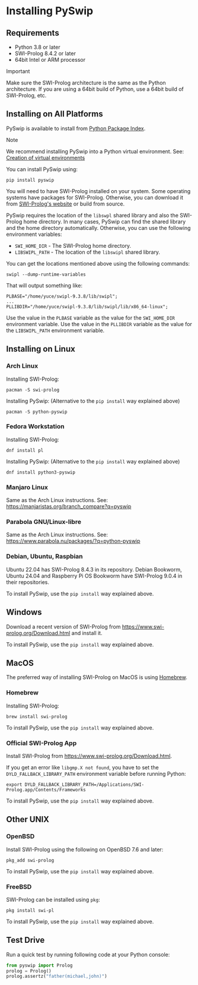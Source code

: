 # Installing PySwip

## Requirements

* Python 3.8 or later
* SWI-Prolog 8.4.2 or later
* 64bit Intel or ARM processor

> [!IMPORTANT]
> Make sure the SWI-Prolog architecture is the same as the Python architecture.
> If you are using a 64bit build of Python, use a 64bit build of SWI-Prolog, etc.

## Installing on All Platforms

PySwip is available to install from [Python Package Index](https://pypi.org/project/pyswip/).

> [!NOTE]
> We recommend installing PySwip into a Python virtual environment.
> See: [Creation of virtual environments](https://docs.python.orgs/3/library/venv.html)

You can install PySwip using:
```
pip install pyswip
```

You will need to have SWI-Prolog installed on your system.
Some operating systems have packages for SWI-Prolog.
Otherwise, you can download it from [SWI-Prolog's website](https://www.swi-prolog.org/Download.html) or build from source.

PySwip requires the location of the `libswpl` shared library and also the SWI-Prolog home directory.
In many cases, PySwip can find the shared library and the home directory automatically.
Otherwise, you can use the following environment variables:
* `SWI_HOME_DIR` - The SWI-Prolog home directory.
* `LIBSWIPL_PATH` - The location of the `libswipl` shared library.

You can get the locations mentioned above using the following commands:
```
swipl --dump-runtime-variables
```

That will output something like:
```
PLBASE="/home/yuce/swipl-9.3.8/lib/swipl";
...
PLLIBDIR="/home/yuce/swipl-9.3.8/lib/swipl/lib/x86_64-linux";
```
Use the value in the `PLBASE` variable as the value for the `SWI_HOME_DIR` environment variable.
Use the value in the `PLLIBDIR` variable as the value for the `LIBSWIPL_PATH` environment variable.

## Installing on Linux

### Arch Linux

Installing SWI-Prolog:
```
pacman -S swi-prolog
```

Installing PySwip:
(Alternative to the `pip install` way explained above)
```
pacman -S python-pyswip
```

### Fedora Workstation

Installing SWI-Prolog:
```
dnf install pl
```

Installing PySwip:
(Alternative to the `pip install` way explained above)
```
dnf install python3-pyswip
```

### Manjaro Linux

Same as the Arch Linux instructions.
See: https://manjaristas.org/branch_compare?q=pyswip

### Parabola GNU/Linux-libre

Same as the Arch Linux instructions.
See: https://www.parabola.nu/packages/?q=python-pyswip

### Debian, Ubuntu, Raspbian

Ubuntu 22.04 has SWI-Prolog 8.4.3 in its repository.
Debian Bookworm, Ubuntu 24.04 and Raspberry Pi OS Bookworm have SWI-Prolog 9.0.4 in their repositories.

To install PySwip, use the `pip install` way explained above.

## Windows

Download a recent version of SWI-Prolog from https://www.swi-prolog.org/Download.html and install it.

To install PySwip, use the `pip install` way explained above.

## MacOS

The preferred way of installing SWI-Prolog on MacOS is using [Homebrew](https://brew.sh).

### Homebrew

Installing SWI-Prolog:
```
brew install swi-prolog
```

To install PySwip, use the `pip install` way explained above.

### Official SWI-Prolog App

Install SWI-Prolog from https://www.swi-prolog.org/Download.html.

If you get an error like `libgmp.X not found`, you have to set the `DYLD_FALLBACK_LIBRARY_PATH` environment variable before running Python:
```
export DYLD_FALLBACK_LIBRARY_PATH=/Applications/SWI-Prolog.app/Contents/Frameworks
```

To install PySwip, use the `pip install` way explained above.

## Other UNIX

### OpenBSD

Install SWI-Prolog using the following on OpenBSD 7.6 and later:
```
pkg_add swi-prolog
```

To install PySwip, use the `pip install` way explained above.

### FreeBSD

SWI-Prolog can be installed using `pkg`:
```
pkg install swi-pl
```

To install PySwip, use the `pip install` way explained above.

## Test Drive

Run a quick test by running following code at your Python console:
```python
from pyswip import Prolog
prolog = Prolog()
prolog.assertz("father(michael,john)")
```
